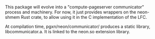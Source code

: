 This package will evolve into a "compute-pageserver communicator"
process and machinery. For now, it just provides wrappers on the
neon-shmem Rust crate, to allow using it in the C implementation of
the LFC.

At compilation time, pgxn/neon/communicator/ produces a static
library, libcommunicator.a. It is linked to the neon.so extension
library. 
